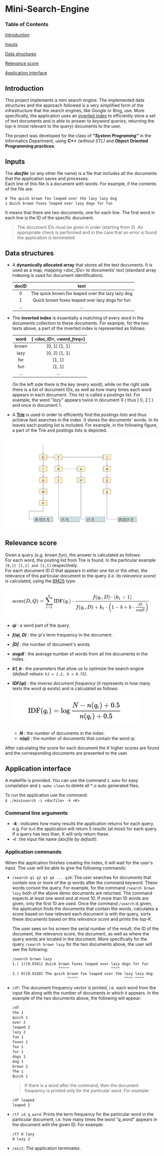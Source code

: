 # Mini-Search-Engine


### Table of Contents

[Introduction](#introduction)

[Inputs](#inputs)

[Data structures](#data_structures)

[Relevance score](#relevance_score)

[Application interface](#app_interface)


<a name="introduction"/>

## Introduction

This project implements a mini search engine. The implemented data structures and the approach followed is a very simplified form of the infrastructure that the search engines, like Google or Bing, use. More specifically, the application uses an [inverted index](https://en.wikipedia.org/wiki/Inverted_index) to efficiently store a set of text documents and is able to answer to *keyword queries*, returning the *top-k* (most relevant to the query) documents to the user.

The project was developed for the class of ***"System Programing"*** in the Informatics Department, using **C++** *(without STL)* and **Object Oriented Programming practices**.


<a name="inputs"/>

## Inputs

The ***docfile*** (or any other file name) is a file that includes all the documents that the application saves and processes.   
Each line of this file is a document with words. For example, if the contents of the file are:
```
0 The quick brown fox leaped over the lazy lazy dog
1 Quick brown foxes leaped over lazy dogs for fun
```
It means that there are two documents, one for each line. The first word in each line is the ID of the specific document. 
> The document IDs must be given in order (starting from 0). An appropriate check is performed and in the case that an error is found the application is terminated.


<a name="data_structures"/>

## Data structures

- A **dynamically allocated array** that stores all the text documents. It is used as a map, mapping *<doc_IDs>* to documents' text (standard array indexing is used for document identification).

    | docID |   text |
    | :----: | :----: |
    |  0     | The quick brown fox leaped over the lazy lazy dog    |
    | 1      | Quick brown foxes leaped over lazy dogs for fun |
    | ...    | ... |

- The **inverted index** is essentially a matching of every word in the documents collection to these documents. 
For example, for the two texts above, a part of the inverted index is represented as follows:

    | word  |  [ *<doc_ID>*, *<word_freq>*] |
    | :----:| :------------:|
    | brown | [0, 1] [1, 1] |
    | lazy  | [0, 2] [1, 1] |
    | for   | [1, 1]        |
    | fun   | [1, 1]        |
    | ...   | ...           |

    On the left side there is the key (every word), while on the right side there is a list of document IDs, as well as how many times each word appears in each document. This list is called a *postings list*. For example, the word *"lazy"* appears twice in document 0 ( thus [ 0, 2 ] ) and once in document 1.

- A [**Trie**](https://en.wikipedia.org/wiki/Trie) is used in order to efficiently find the *postings lists* and thus achieve fast searches in the index. It stores the documents' words. In its
leaves each posting list is included. For example, in the following figure, a part of the Trie and postings lists is depicted.

![Trie](img/trie.png "Trie")


<a name="relevance_score"/>

## Relevance score

Given a query *(e.g. brown fun)*, the answer is calculated as follows:   
For each word, the posting list from Trie is found. In the particular example ```[0,1] [1,1] and [1,1]``` respectively.   
For each document ID *D* that appears in either one list or the other, the relevance
of this particular document to the query *(i.e. its relevance score)* is calculated, using the
[BM25](https://en.wikipedia.org/wiki/Okapi_BM25) type:

![BM25 type](img/BM25type.png "BM25 type")

- ***qi*** ​: a word part of the query.
- ***f(qi, D)​*** : the *qi's* term frequency in the document.
- ***​|D|*** ​: the number of document's words.
- ***avgdl***​ : the average number of words from all the documents in the index.
- ***k1, b*** : the parameters that allow us to optimize the search engine *(default values: ```k1 = 1.2, b = 0.75```)*.
- ***IDF(qi)*** : the *inverse document frequency* (it represents in how many texts the word *qi* exists) and is calculated as follows:
 
    ![IDF type](img/IDFtype.png "IDF type")

  - ***N*** : the number of documents in the index.
  - ***n(qi)*** : the number of documents that contain the word *qi*.

After calculating the score for each document the *K* higher scores are found and the
corresponding documents are presented to the user.


<a name="app_interface"/>

## Application interface

A makefile is provided. You can use the command ```$ make``` for easy compilation and ```$ make clean``` to delete all **.o* auto generated files.

To run the application use the command:   
```$ ./minisearch -i <docfile> -k <K>```

### Command line arguments 

- ***-k*** : indicates how many results the application returns for each query.   
e.g. For ```K=5``` the application will return 5 results (at most) for each query. If a query has less than, K will only return these.
- ***-i*** : the input file name *(docfile by default)*.


### Application commands

When the application finishes creating the index, it will wait for the user's input. The user will be able to give the following commands:

- ```/search q1 q2 q3 q4 ... q10```: The user searches for documents that contain one or more of the *qi* words after the command keyword. These words consist the query. For example, for the command ```/search brown lazy``` both of the above demo documents are returned. The command expects at least one word and at most 10.
If more than 10 words are given, only the first 10 are used. Once the command ```/search``` is given,
the application finds the documents that contain the words, calculates a score based on how relevant
each document is with the query, sorts these documents based on this *relevance score* and prints the *top-K*. 

    The user sees on his screen the serial number of the result, the ID of the document, the relevance score, the document, as well as where the query words are located in the document. More specifically for the query ```/search brown lazy``` for the two documents above, the user will see the following:

    ```
    /search brown lazy
    1.( 1)[0.0341] Quick brown foxes leaped over lazy dogs for fun
                         ^^^^^                   ^^^^
    2.( 0)[0.0320] The quick brown fox leaped over the lazy lazy dog
                             ^^^^^                     ^^^^ ^^^^
    ```

- ```/df```: The document frequency vector is printed, i.e. each word from the input file along with the number of documents in which it appears. In the example of the two documents above, the following will appear:
    ```
    /df
    the 1
    quick 1
    over 2
    leaped 2
    lazy 2
    fun 1
    foxes 1
    fox 1
    for 1
    dogs 1
    dog 1
    brown 2
    The 1
    Quick 1
    ```

    > If there is a word after the command, then the document frequency is printed only for the particular word. For example:    
    ```
    /df leaped
    leaped 2
    ```

- ```/tf id q_word```: Prints the term frequency for the particular word in the particular document, i.e. how many times the word *"q_word"* appears in the document with the given ID. For example:
    ```
    /tf 0 lazy
    0 lazy 2
    ```

- ```/exit```: Τhe application terminates.
